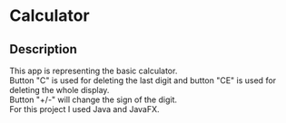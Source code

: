 # Calculator

## Description
This app is representing the basic calculator.  
Button "C" is used for deleting the last digit and button "CE" is used for deleting the whole display.  
Button "+/-" will change the sign of the digit.  
For this project I used Java and JavaFX.
